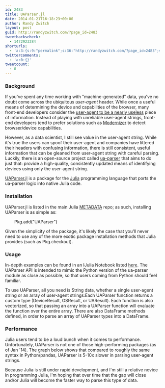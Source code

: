 ```yaml
---
id: 2483
title: UAParser.jl
date: 2014-01-21T16:18:23+00:00
author: Randy Zwitch
layout: post
guid: http://randyzwitch.com/?page_id=2483
tweetbackscheck:
  - 1472923284
shorturls:
  - 'a:3:{s:9:"permalink";s:36:"http://randyzwitch.com/?page_id=2483";s:7:"tinyurl";s:26:"http://tinyurl.com/k9zsxwy";s:4:"isgd";s:19:"http://is.gd/HXw8WH";}'
twittercomments:
  - 'a:0:{}'
tweetcount:
  - 0
---
```

### Background

If you've spent any time working with "machine-generated" data, you've no doubt come across the ubiquitous _user-agent_ header. While once a useful means of determining the device and capabilities of the browser, many front-end developers consider the <a title="User Agent string history" href="http://webaim.org/blog/user-agent-string-history/" target="_blank">user-agent to be a nearly useless</a> piece of information. Instead of playing with unreliable user-agent strings, front-end developers tend to prefer solutions such as <a title="Modernizer" href="http://modernizr.com/" target="_blank">Modernizer</a> to detect browser/device capabilities.

However, as a data scientist, I still see value in the user-agent string. While it's true the users can spoof their user-agent and companies have littered their headers with confusing information, there is still consistent, useful information that can be gleaned from user-agent string with careful parsing. Luckily, there is an open-source project called <a title="Tobie ua-parser Github" href="https://github.com/tobie/ua-parser" target="_blank">ua-parser</a> that aims to do just that: provide a high-quality, consistently updated means of identifying devices using only the user-agent string.

<a title="UAParser.jl GitHub" href="https://github.com/randyzwitch/UAParser.jl" target="_blank">UAParser.jl</a> is a package for the <a title="Julia programming language" href="http://julialang.org/" target="_blank">Julia</a> programming language that ports the ua-parser logic into native Julia code.

### Installation

UAParser.jl is listed in the main Julia <a title="Julia Package Listing" href="https://github.com/JuliaLang/METADATA.jl" target="_blank">METADATA</a> repo; as such, installing UAParser is as simple as:

<p style="padding-left: 30px;">
  Pkg.add("UAParser")
</p>

Given the simplicity of the package, it's likely the case that you'll never need to use any of the more exotic package installation methods that Julia provides (such as Pkg.checkout).

### Usage

In-depth examples can be found in an IJulia Notebook listed <a title="UAParser examples" href="http://nbviewer.ipython.org/gist/randyzwitch/8548024" target="_blank">here</a>. The UAParser API is intended to mimic the Python version of the ua-parser module as close as possible, so that users coming from Python should feel familiar.

To use UAParser, all you need is String data, whether a single user-agent string or an array of user-agent strings:Each UAParser function returns a custom type (DeviceResult, OSResult, or UAResult). Each function is also vectorized, so that passing an array into a UAParser function will evaluate the function over the entire array. There are also DataFrame methods defined, in order to parse an array of UAParser types into a DataFrame. 

### Performance

Julia users tend to be a loud bunch when it comes to performance. Unfortunately, UAParser is not one of those high-performing packages (as of Jan '14). The graph below shows that compared to roughly the same syntax in Python/pandas, UAParser is 5-10x slower in parsing user-agent strings.

<div id="my_chart">
</div>



Because Julia is still under rapid development, and I'm still a relative novice in programming Julia, I'm hoping that over time that the gap will close and/or Julia will become the faster way to parse this type of data.
